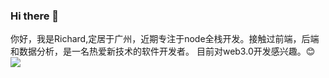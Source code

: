 ### Hi there 👋

你好，我是Richard,定居于广州，近期专注于node全栈开发。接触过前端，后端和数据分析，是一名热爱新技术的软件开发者。
目前对web3.0开发感兴趣。:blush:
<img src="https://github-readme-stats.vercel.app/api?username=huangfugui00&show_icons=true"/>

